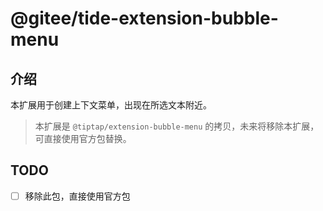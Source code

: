 # @gitee/tide-extension-bubble-menu

## 介绍

本扩展用于创建上下文菜单，出现在所选文本附近。

> 本扩展是 `@tiptap/extension-bubble-menu` 的拷贝，未来将移除本扩展，可直接使用官方包替换。

## TODO

- [ ] 移除此包，直接使用官方包
